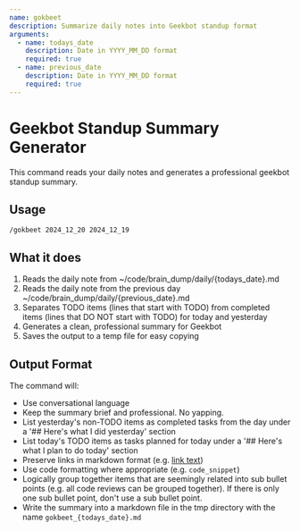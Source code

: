 ```yaml
---
name: gokbeet
description: Summarize daily notes into Geekbot standup format
arguments:
  - name: todays_date
    description: Date in YYYY_MM_DD format
    required: true
  - name: previous_date
    description: Date in YYYY_MM_DD format
    required: true
---
```


# Geekbot Standup Summary Generator

This command reads your daily notes and generates a professional geekbot standup summary.

## Usage

```
/gokbeet 2024_12_20 2024_12_19
```

## What it does

1. Reads the daily note from ~/code/brain_dump/daily/{todays_date}.md
2. Reads the daily note from the previous day ~/code/brain_dump/daily/{previous_date}.md
3. Separates TODO items (lines that start with TODO) from completed items (lines that DO NOT start with TODO) for today and yesterday
4. Generates a clean, professional summary for Geekbot
5. Saves the output to a temp file for easy copying

## Output Format

The command will:

- Use conversational language
- Keep the summary brief and professional. No yapping.
- List yesterday's non-TODO items as completed tasks from the day under a '## Here's what I did yesterday' section
- List today's TODO items as tasks planned for today under a '## Here's what I plan to do today' section
- Preserve links in markdown format (e.g. [link text](url))
- Use code formatting where appropriate (e.g. `code_snippet`)
- Logically group together items that are seemingly related into sub bullet points (e.g. all code reviews can be grouped together). If there is only one sub bullet point, don't use a sub bullet point.
- Write the summary into a markdown file in the tmp directory with the name `gokbeet_{todays_date}.md`

